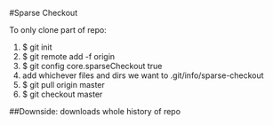 #Sparse Checkout

To only clone part of repo:
  1. $ git init
  2. $ git remote add -f origin <url>
  3. $ git config core.sparseCheckout true
  4. add whichever files and dirs we want to .git/info/sparse-checkout
  5. $ git pull origin master
  6. $ git checkout master


##Downside: downloads whole history of repo
